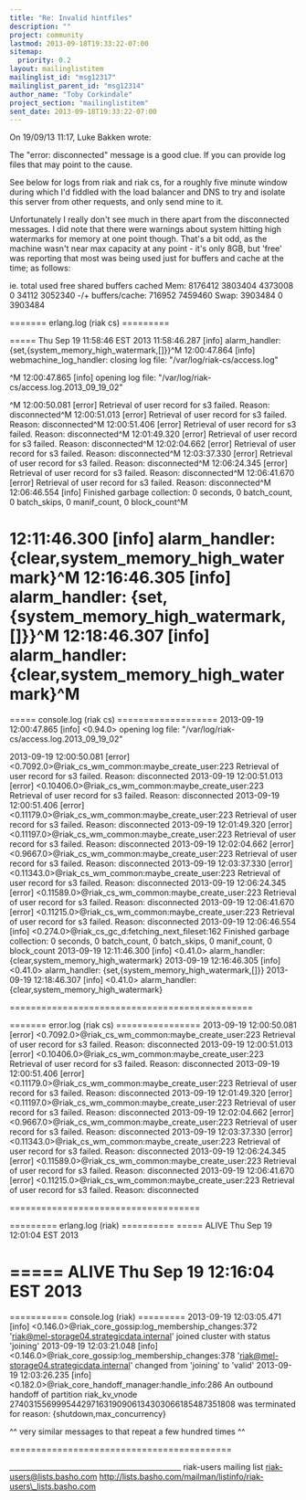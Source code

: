 ```yaml
---
title: "Re: Invalid hintfiles"
description: ""
project: community
lastmod: 2013-09-18T19:33:22-07:00
sitemap:
  priority: 0.2
layout: mailinglistitem
mailinglist_id: "msg12317"
mailinglist_parent_id: "msg12314"
author_name: "Toby Corkindale"
project_section: "mailinglistitem"
sent_date: 2013-09-18T19:33:22-07:00
---
```




On 19/09/13 11:17, Luke Bakken wrote:

The "error: disconnected" message is a good clue. If you can provide
log files that may point to the cause.


See below for logs from riak and riak cs, for a roughly five minute 
window during which I'd fiddled with the load balancer and DNS to try 
and isolate this server from other requests, and only send mine to it.


Unfortunately I really don't see much in there apart from the 
disconnected messages. I did note that there were warnings about system 
hitting high watermarks for memory at one point though. That's a bit 
odd, as the machine wasn't near max capacity at any point - it's only 
8GB, but 'free' was reporting that most was being used just for buffers 
and cache at the time; as follows:


ie.
 total used free shared buffers cached
Mem: 8176412 3803404 4373008 0 34112 3052340
-/+ buffers/cache: 716952 7459460
Swap: 3903484 0 3903484


======= erlang.log (riak cs) =========

===== Thu Sep 19 11:58:46 EST 2013
11:58:46.287 [info] alarm\_handler: {set,{system\_memory\_high\_watermark,[]}}^M
12:00:47.864 [info] webmachine\_log\_handler: closing log file: 
"/var/log/riak-cs/access.log"

^M
12:00:47.865 [info] opening log file: 
"/var/log/riak-cs/access.log.2013\_09\_19\_02"

^M
12:00:50.081 [error] Retrieval of user record for s3 failed. Reason: 
disconnected^M
12:00:51.013 [error] Retrieval of user record for s3 failed. Reason: 
disconnected^M
12:00:51.406 [error] Retrieval of user record for s3 failed. Reason: 
disconnected^M
12:01:49.320 [error] Retrieval of user record for s3 failed. Reason: 
disconnected^M
12:02:04.662 [error] Retrieval of user record for s3 failed. Reason: 
disconnected^M
12:03:37.330 [error] Retrieval of user record for s3 failed. Reason: 
disconnected^M
12:06:24.345 [error] Retrieval of user record for s3 failed. Reason: 
disconnected^M
12:06:41.670 [error] Retrieval of user record for s3 failed. Reason: 
disconnected^M
12:06:46.554 [info] Finished garbage collection: 0 seconds, 0 
batch\_count, 0 batch\_skips, 0 manif\_count, 0 block\_count^M

12:11:46.300 [info] alarm\_handler: {clear,system\_memory\_high\_watermark}^M
12:16:46.305 [info] alarm\_handler: {set,{system\_memory\_high\_watermark,[]}}^M
12:18:46.307 [info] alarm\_handler: {clear,system\_memory\_high\_watermark}^M
========================================


===== console.log (riak cs) ===================
2013-09-19 12:00:47.865 [info] &lt;0.94.0&gt; opening log file: 
"/var/log/riak-cs/access.log.2013\_09\_19\_02"


2013-09-19 12:00:50.081 [error] 
&lt;0.7092.0&gt;@riak\_cs\_wm\_common:maybe\_create\_user:223 Retrieval of user 
record for s3 failed. Reason: disconnected
2013-09-19 12:00:51.013 [error] 
&lt;0.10406.0&gt;@riak\_cs\_wm\_common:maybe\_create\_user:223 Retrieval of user 
record for s3 failed. Reason: disconnected
2013-09-19 12:00:51.406 [error] 
&lt;0.11179.0&gt;@riak\_cs\_wm\_common:maybe\_create\_user:223 Retrieval of user 
record for s3 failed. Reason: disconnected
2013-09-19 12:01:49.320 [error] 
&lt;0.11197.0&gt;@riak\_cs\_wm\_common:maybe\_create\_user:223 Retrieval of user 
record for s3 failed. Reason: disconnected
2013-09-19 12:02:04.662 [error] 
&lt;0.9667.0&gt;@riak\_cs\_wm\_common:maybe\_create\_user:223 Retrieval of user 
record for s3 failed. Reason: disconnected
2013-09-19 12:03:37.330 [error] 
&lt;0.11343.0&gt;@riak\_cs\_wm\_common:maybe\_create\_user:223 Retrieval of user 
record for s3 failed. Reason: disconnected
2013-09-19 12:06:24.345 [error] 
&lt;0.11589.0&gt;@riak\_cs\_wm\_common:maybe\_create\_user:223 Retrieval of user 
record for s3 failed. Reason: disconnected
2013-09-19 12:06:41.670 [error] 
&lt;0.11215.0&gt;@riak\_cs\_wm\_common:maybe\_create\_user:223 Retrieval of user 
record for s3 failed. Reason: disconnected
2013-09-19 12:06:46.554 [info] 
&lt;0.274.0&gt;@riak\_cs\_gc\_d:fetching\_next\_fileset:162 Finished garbage 
collection: 0 seconds, 0 batch\_count, 0 batch\_skips, 0 manif\_count, 0 
block\_count
2013-09-19 12:11:46.300 [info] &lt;0.41.0&gt; alarm\_handler: 
{clear,system\_memory\_high\_watermark}
2013-09-19 12:16:46.305 [info] &lt;0.41.0&gt; alarm\_handler: 
{set,{system\_memory\_high\_watermark,[]}}
2013-09-19 12:18:46.307 [info] &lt;0.41.0&gt; alarm\_handler: 
{clear,system\_memory\_high\_watermark}

==============================================



======= error.log (riak cs) ================
2013-09-19 12:00:50.081 [error] 
&lt;0.7092.0&gt;@riak\_cs\_wm\_common:maybe\_create\_user:223 Retrieval of user 
record for s3 failed. Reason: disconnected
2013-09-19 12:00:51.013 [error] 
&lt;0.10406.0&gt;@riak\_cs\_wm\_common:maybe\_create\_user:223 Retrieval of user 
record for s3 failed. Reason: disconnected
2013-09-19 12:00:51.406 [error] 
&lt;0.11179.0&gt;@riak\_cs\_wm\_common:maybe\_create\_user:223 Retrieval of user 
record for s3 failed. Reason: disconnected
2013-09-19 12:01:49.320 [error] 
&lt;0.11197.0&gt;@riak\_cs\_wm\_common:maybe\_create\_user:223 Retrieval of user 
record for s3 failed. Reason: disconnected
2013-09-19 12:02:04.662 [error] 
&lt;0.9667.0&gt;@riak\_cs\_wm\_common:maybe\_create\_user:223 Retrieval of user 
record for s3 failed. Reason: disconnected
2013-09-19 12:03:37.330 [error] 
&lt;0.11343.0&gt;@riak\_cs\_wm\_common:maybe\_create\_user:223 Retrieval of user 
record for s3 failed. Reason: disconnected
2013-09-19 12:06:24.345 [error] 
&lt;0.11589.0&gt;@riak\_cs\_wm\_common:maybe\_create\_user:223 Retrieval of user 
record for s3 failed. Reason: disconnected
2013-09-19 12:06:41.670 [error] 
&lt;0.11215.0&gt;@riak\_cs\_wm\_common:maybe\_create\_user:223 Retrieval of user 
record for s3 failed. Reason: disconnected

====================================



========= erlang.log (riak) ==========
===== ALIVE Thu Sep 19 12:01:04 EST 2013

===== ALIVE Thu Sep 19 12:16:04 EST 2013
======================================


=========== console.log (riak) =========
2013-09-19 12:03:05.471 [info] 
&lt;0.146.0&gt;@riak\_core\_gossip:log\_membership\_changes:372 
'riak@mel-storage04.strategicdata.internal' joined cluster with status 
'joining'
2013-09-19 12:03:21.048 [info] 
&lt;0.146.0&gt;@riak\_core\_gossip:log\_membership\_changes:378 
'riak@mel-storage04.strategicdata.internal' changed from 'joining' to 
'valid'
2013-09-19 12:03:26.235 [info] 
&lt;0.182.0&gt;@riak\_core\_handoff\_manager:handle\_info:286 An outbound handoff 
of partition riak\_kv\_vnode 
274031556999544297163190906134303066185487351808 was terminated for 
reason: {shutdown,max\_concurrency}


^^ very similar messages to that repeat a few hundred times ^^

==========================================

\_\_\_\_\_\_\_\_\_\_\_\_\_\_\_\_\_\_\_\_\_\_\_\_\_\_\_\_\_\_\_\_\_\_\_\_\_\_\_\_\_\_\_\_\_\_\_
riak-users mailing list
riak-users@lists.basho.com
http://lists.basho.com/mailman/listinfo/riak-users\_lists.basho.com

